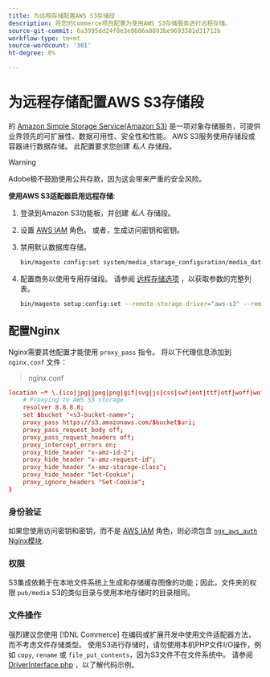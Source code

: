 ```yaml
---
title: 为远程存储配置AWS S3存储段
description: 将您的Commerce项目配置为使用AWS S3存储服务进行远程存储。
source-git-commit: 6a3995dd24f8e3e8686a8893be9693581d31712b
workflow-type: tm+mt
source-wordcount: '301'
ht-degree: 0%

---
```


# 为远程存储配置AWS S3存储段

的 [Amazon Simple Storage Service(Amazon S3)][AWS S3] 是一项对象存储服务，可提供业界领先的可扩展性、数据可用性、安全性和性能。 AWS S3服务使用存储段或容器进行数据存储。 此配置要求您创建 _私人_ 存储段。

>[!WARNING]
>
>Adobe极不鼓励使用公共存款，因为这会带来严重的安全风险。

**使用AWS S3适配器启用远程存储**:

1. 登录到Amazon S3功能板，并创建 _私人_ 存储段。

1. 设置 [AWS IAM] 角色。 或者，生成访问密钥和密钥。

1. 禁用默认数据库存储。

   ```bash
   bin/magento config:set system/media_storage_configuration/media_database 0
   ```

1. 配置商务以使用专用存储段。 请参阅 [远程存储选项](remote-storage.md#remote-storage-options) ，以获取参数的完整列表。

   ```bash
   bin/magento setup:config:set --remote-storage-driver="aws-s3" --remote-storage-bucket="<bucket-name>" --remote-storage-region="<region-name>" --remote-storage-prefix="<optional-prefix>" --remote-storage-key=<optional-access-key> --remote-storage-secret=<optional-secret-key> -n
   ```

## 配置Nginx

Nginx需要其他配置才能使用 `proxy_pass` 指令。 将以下代理信息添加到 `nginx.conf` 文件：

>nginx.conf

```conf
location ~* \.(ico|jpg|jpeg|png|gif|svg|js|css|swf|eot|ttf|otf|woff|woff2)$ {
    # Proxying to AWS S3 storage.
    resolver 8.8.8.8;
    set $bucket "<s3-bucket-name>";
    proxy_pass https://s3.amazonaws.com/$bucket$uri;
    proxy_pass_request_body off;
    proxy_pass_request_headers off;
    proxy_intercept_errors on;
    proxy_hide_header "x-amz-id-2";
    proxy_hide_header "x-amz-request-id";
    proxy_hide_header "x-amz-storage-class";
    proxy_hide_header "Set-Cookie";
    proxy_ignore_headers "Set-Cookie";
}
```

### 身份验证

如果您使用访问密钥和密钥，而不是 [AWS IAM] 角色，则必须包含 [`ngx_aws_auth` Nginx模块][ngx repo].

### 权限

S3集成依赖于在本地文件系统上生成和存储缓存图像的功能；因此，文件夹的权限 `pub/media` S3的类似目录与使用本地存储时的目录相同。

### 文件操作

强烈建议您使用 [!DNL Commerce] 在编码或扩展开发中使用文件适配器方法，而不考虑文件存储类型。 使用S3进行存储时，请勿使用本机PHP文件I/O操作，例如 `copy`, `rename` 或 `file_put_contents`，因为S3文件不在文件系统中。 请参阅 [DriverInterface.php] ，以了解代码示例。

<!-- link definitions -->

[AWS S3]: https://aws.amazon.com/s3
[AWS IAM]: https://aws.amazon.com/iam/
[ngx repo]: https://github.com/anomalizer/ngx_aws_auth
[DriverInterface.php]: https://github.com/magento/magento2/blob/2.4-develop/lib/internal/Magento/Framework/Filesystem/DriverInterface.php#L18
